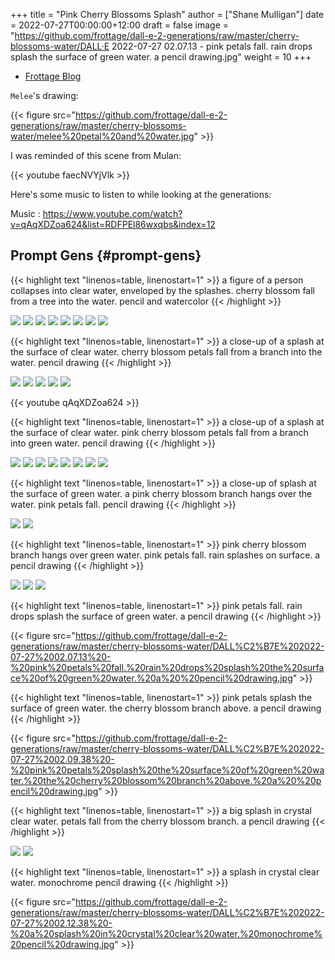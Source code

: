 +++
title = "Pink Cherry Blossoms Splash"
author = ["Shane Mulligan"]
date = 2022-07-27T00:00:00+12:00
draft = false
image = "https://github.com/frottage/dall-e-2-generations/raw/master/cherry-blossoms-water/DALL·E 2022-07-27 02.07.13 - pink petals fall. rain drops splash the surface of green water. a  pencil drawing.jpg"
weight = 10
+++

-   [Frottage Blog](https://frottage.github.io/portfolio/pink-cherry-blossoms-splash/)

`Melee`'s drawing:

{{< figure src="https://github.com/frottage/dall-e-2-generations/raw/master/cherry-blossoms-water/melee%20petal%20and%20water.jpg" >}}

I was reminded of this scene from Mulan:

{{< youtube faecNVYjVlk >}}

Here's some music to listen to while looking at the generations:

Music
: <https://www.youtube.com/watch?v=qAqXDZoa624&list=RDFPEl86wxqbs&index=12>


## Prompt Gens {#prompt-gens}

{{< highlight text "linenos=table, linenostart=1" >}}
a figure of a person collapses into clear water, enveloped by the splashes.
cherry blossom fall from a tree into the water. pencil and watercolor
{{< /highlight >}}

![](https://github.com/frottage/dall-e-2-generations/raw/master/cherry-blossoms-water/DALL%C2%B7E%202022-07-27%2001.58.11%20-%20a%20figure%20of%20a%20person%20collapses%20into%20clear%20water,%20enveloped%20by%20the%20splashes.%20cherry%20blossom%20fall%20from%20a%20tree%20into%20the%20water.%20pencil%20and%20watercolor.jpg)
![](https://github.com/frottage/dall-e-2-generations/raw/master/cherry-blossoms-water/DALL%C2%B7E%202022-07-27%2001.58.15%20-%20a%20figure%20of%20a%20person%20collapses%20into%20clear%20water,%20enveloped%20by%20the%20splashes.%20cherry%20blossom%20fall%20from%20a%20tree%20into%20the%20water.%20pencil%20and%20watercolor.jpg)
![](https://github.com/frottage/dall-e-2-generations/raw/master/cherry-blossoms-water/DALL%C2%B7E%202022-07-27%2001.58.19%20-%20a%20figure%20of%20a%20person%20collapses%20into%20clear%20water,%20enveloped%20by%20the%20splashes.%20cherry%20blossom%20fall%20from%20a%20tree%20into%20the%20water.%20pencil%20and%20watercolor.jpg)
![](https://github.com/frottage/dall-e-2-generations/raw/master/cherry-blossoms-water/DALL%C2%B7E%202022-07-27%2001.58.22%20-%20a%20figure%20of%20a%20person%20collapses%20into%20clear%20water,%20enveloped%20by%20the%20splashes.%20cherry%20blossom%20fall%20from%20a%20tree%20into%20the%20water.%20pencil%20and%20watercolor.jpg)
![](https://github.com/frottage/dall-e-2-generations/raw/master/cherry-blossoms-water/DALL%C2%B7E%202022-07-27%2001.58.42%20-%20a%20figure%20of%20a%20person%20collapses%20into%20clear%20water,%20enveloped%20by%20the%20splashes.%20cherry%20blossom%20fall%20from%20a%20tree%20into%20the%20water.%20pencil%20and%20watercolor.jpg)
![](https://github.com/frottage/dall-e-2-generations/raw/master/cherry-blossoms-water/DALL%C2%B7E%202022-07-27%2001.58.47%20-%20a%20figure%20of%20a%20person%20collapses%20into%20clear%20water,%20enveloped%20by%20the%20splashes.%20cherry%20blossom%20fall%20from%20a%20tree%20into%20the%20water.%20pencil%20and%20watercolor.jpg)
![](https://github.com/frottage/dall-e-2-generations/raw/master/cherry-blossoms-water/DALL%C2%B7E%202022-07-27%2001.58.49%20-%20a%20figure%20of%20a%20person%20collapses%20into%20clear%20water,%20enveloped%20by%20the%20splashes.%20cherry%20blossom%20fall%20from%20a%20tree%20into%20the%20water.%20pencil%20and%20watercolor.jpg)
![](https://github.com/frottage/dall-e-2-generations/raw/master/cherry-blossoms-water/DALL%C2%B7E%202022-07-27%2001.58.54%20-%20a%20figure%20of%20a%20person%20collapses%20into%20clear%20water,%20enveloped%20by%20the%20splashes.%20cherry%20blossom%20fall%20from%20a%20tree%20into%20the%20water.%20pencil%20and%20watercolor.jpg)

{{< highlight text "linenos=table, linenostart=1" >}}
a close-up of a splash at the surface of clear water. cherry blossom petals
fall from a branch into the water. pencil drawing
{{< /highlight >}}

![](https://github.com/frottage/dall-e-2-generations/raw/master/cherry-blossoms-water/DALL%C2%B7E%202022-07-27%2002.00.51%20-%20a%20close-up%20of%20a%20splash%20at%20the%20surface%20of%20clear%20water.%20cherry%20blossom%20petals%20fall%20from%20a%20branch%20into%20the%20water.%20pencil%20drawing.jpg)
![](https://github.com/frottage/dall-e-2-generations/raw/master/cherry-blossoms-water/DALL%C2%B7E%202022-07-27%2002.00.54%20-%20a%20close-up%20of%20a%20splash%20at%20the%20surface%20of%20clear%20water.%20cherry%20blossom%20petals%20fall%20from%20a%20branch%20into%20the%20water.%20pencil%20drawing.jpg)
![](https://github.com/frottage/dall-e-2-generations/raw/master/cherry-blossoms-water/DALL%C2%B7E%202022-07-27%2002.00.58%20-%20a%20close-up%20of%20a%20splash%20at%20the%20surface%20of%20clear%20water.%20cherry%20blossom%20petals%20fall%20from%20a%20branch%20into%20the%20water.%20pencil%20drawing.jpg)
![](https://github.com/frottage/dall-e-2-generations/raw/master/cherry-blossoms-water/DALL%C2%B7E%202022-07-27%2002.01.01%20-%20a%20close-up%20of%20a%20splash%20at%20the%20surface%20of%20clear%20water.%20cherry%20blossom%20petals%20fall%20from%20a%20branch%20into%20the%20water.%20pencil%20drawing.jpg)
![](https://github.com/frottage/dall-e-2-generations/raw/master/cherry-blossoms-water/DALL%C2%B7E%202022-07-27%2002.01.29%20-%20a%20close-up%20of%20a%20splash%20at%20the%20surface%20of%20clear%20water.%20cherry%20blossom%20petals%20fall%20from%20a%20branch%20into%20the%20water.%20pencil%20drawing.jpg)

{{< youtube qAqXDZoa624 >}}

{{< highlight text "linenos=table, linenostart=1" >}}
a close-up of a splash at the surface of clear water. pink cherry blossom
petals fall from a branch into green water. pencil drawing
{{< /highlight >}}

![](https://github.com/frottage/dall-e-2-generations/raw/master/cherry-blossoms-water/DALL%C2%B7E%202022-07-27%2002.01.58%20-%20a%20close-up%20of%20a%20splash%20at%20the%20surface%20of%20clear%20water.%20pink%20cherry%20blossom%20petals%20fall%20from%20a%20branch%20into%20green%20water.%20pencil%20drawing.jpg)
![](https://github.com/frottage/dall-e-2-generations/raw/master/cherry-blossoms-water/DALL%C2%B7E%202022-07-27%2002.02.01%20-%20a%20close-up%20of%20a%20splash%20at%20the%20surface%20of%20clear%20water.%20pink%20cherry%20blossom%20petals%20fall%20from%20a%20branch%20into%20green%20water.%20pencil%20drawing.jpg)
![](https://github.com/frottage/dall-e-2-generations/raw/master/cherry-blossoms-water/DALL%C2%B7E%202022-07-27%2002.02.14%20-%20a%20close-up%20of%20a%20splash%20at%20the%20surface%20of%20clear%20water.%20pink%20cherry%20blossom%20petals%20fall%20from%20a%20branch%20into%20green%20water.%20pencil%20drawing.jpg)
![](https://github.com/frottage/dall-e-2-generations/raw/master/cherry-blossoms-water/DALL%C2%B7E%202022-07-27%2002.02.17%20-%20a%20close-up%20of%20a%20splash%20at%20the%20surface%20of%20clear%20water.%20pink%20cherry%20blossom%20petals%20fall%20from%20a%20branch%20into%20green%20water.%20pencil%20drawing.jpg)
![](https://github.com/frottage/dall-e-2-generations/raw/master/cherry-blossoms-water/DALL%C2%B7E%202022-07-27%2002.02.35%20-%20a%20close-up%20of%20a%20splash%20at%20the%20surface%20of%20clear%20water.%20pink%20cherry%20blossom%20petals%20fall%20from%20a%20branch%20into%20green%20water.%20pencil%20drawing.jpg)
![](https://github.com/frottage/dall-e-2-generations/raw/master/cherry-blossoms-water/DALL%C2%B7E%202022-07-27%2002.02.38%20-%20a%20close-up%20of%20a%20splash%20at%20the%20surface%20of%20clear%20water.%20pink%20cherry%20blossom%20petals%20fall%20from%20a%20branch%20into%20green%20water.%20pencil%20drawing.jpg)
![](https://github.com/frottage/dall-e-2-generations/raw/master/cherry-blossoms-water/DALL%C2%B7E%202022-07-27%2002.02.42%20-%20a%20close-up%20of%20a%20splash%20at%20the%20surface%20of%20clear%20water.%20pink%20cherry%20blossom%20petals%20fall%20from%20a%20branch%20into%20green%20water.%20pencil%20drawing.jpg)
![](https://github.com/frottage/dall-e-2-generations/raw/master/cherry-blossoms-water/DALL%C2%B7E%202022-07-27%2002.02.45%20-%20a%20close-up%20of%20a%20splash%20at%20the%20surface%20of%20clear%20water.%20pink%20cherry%20blossom%20petals%20fall%20from%20a%20branch%20into%20green%20water.%20pencil%20drawing.jpg)

{{< highlight text "linenos=table, linenostart=1" >}}
a close-up of splash at the surface of green water. a pink cherry blossom
branch hangs over the water. pink petals fall. pencil drawing
{{< /highlight >}}

![](https://github.com/frottage/dall-e-2-generations/raw/master/cherry-blossoms-water/DALL%C2%B7E%202022-07-27%2002.04.32%20-%20a%20close-up%20of%20splash%20at%20the%20surface%20of%20green%20water.%20a%20pink%20cherry%20blossom%20branch%20hangs%20over%20the%20water.%20pink%20petals%20fall.%20pencil%20drawing.jpg)
![](https://github.com/frottage/dall-e-2-generations/raw/master/cherry-blossoms-water/DALL%C2%B7E%202022-07-27%2002.04.56%20-%20a%20close-up%20of%20splash%20at%20the%20surface%20of%20green%20water.%20a%20pink%20cherry%20blossom%20branch%20hangs%20over%20the%20water.%20pink%20petals%20fall.%20pencil%20drawing.jpg)

{{< highlight text "linenos=table, linenostart=1" >}}
pink cherry blossom branch hangs over green water. pink petals fall. rain
splashes on surface. a  pencil drawing
{{< /highlight >}}

![](https://github.com/frottage/dall-e-2-generations/raw/master/cherry-blossoms-water/DALL%C2%B7E%202022-07-27%2002.05.52%20-%20pink%20cherry%20blossom%20branch%20hangs%20over%20green%20water.%20pink%20petals%20fall.%20rain%20splashes%20on%20surface.%20a%20%20pencil%20drawing.jpg)
![](https://github.com/frottage/dall-e-2-generations/raw/master/cherry-blossoms-water/DALL%C2%B7E%202022-07-27%2002.05.56%20-%20pink%20cherry%20blossom%20branch%20hangs%20over%20green%20water.%20pink%20petals%20fall.%20rain%20splashes%20on%20surface.%20a%20%20pencil%20drawing.jpg)
![](https://github.com/frottage/dall-e-2-generations/raw/master/cherry-blossoms-water/DALL%C2%B7E%202022-07-27%2002.06.01%20-%20pink%20cherry%20blossom%20branch%20hangs%20over%20green%20water.%20pink%20petals%20fall.%20rain%20splashes%20on%20surface.%20a%20%20pencil%20drawing.jpg)

{{< highlight text "linenos=table, linenostart=1" >}}
pink petals fall. rain drops splash the surface of green water. a  pencil
drawing
{{< /highlight >}}

{{< figure src="https://github.com/frottage/dall-e-2-generations/raw/master/cherry-blossoms-water/DALL%C2%B7E%202022-07-27%2002.07.13%20-%20pink%20petals%20fall.%20rain%20drops%20splash%20the%20surface%20of%20green%20water.%20a%20%20pencil%20drawing.jpg" >}}

{{< highlight text "linenos=table, linenostart=1" >}}
pink petals splash the surface of green water. the cherry blossom branch
above. a  pencil drawing
{{< /highlight >}}

{{< figure src="https://github.com/frottage/dall-e-2-generations/raw/master/cherry-blossoms-water/DALL%C2%B7E%202022-07-27%2002.09.38%20-%20pink%20petals%20splash%20the%20surface%20of%20green%20water.%20the%20cherry%20blossom%20branch%20above.%20a%20%20pencil%20drawing.jpg" >}}

{{< highlight text "linenos=table, linenostart=1" >}}
a big splash in crystal clear water. petals fall from the cherry blossom
branch. a  pencil drawing
{{< /highlight >}}

![](https://github.com/frottage/dall-e-2-generations/raw/master/cherry-blossoms-water/DALL%C2%B7E%202022-07-27%2002.11.50%20-%20a%20big%20splash%20in%20crystal%20clear%20water.%20petals%20fall%20from%20the%20cherry%20blossom%20branch.%20a%20%20pencil%20drawing.jpg)
![](https://github.com/frottage/dall-e-2-generations/raw/master/cherry-blossoms-water/DALL%C2%B7E%202022-07-27%2002.11.58%20-%20a%20big%20splash%20in%20crystal%20clear%20water.%20petals%20fall%20from%20the%20cherry%20blossom%20branch.%20a%20%20pencil%20drawing.jpg)

{{< highlight text "linenos=table, linenostart=1" >}}
a splash in crystal clear water. monochrome pencil drawing
{{< /highlight >}}

{{< figure src="https://github.com/frottage/dall-e-2-generations/raw/master/cherry-blossoms-water/DALL%C2%B7E%202022-07-27%2002.12.38%20-%20a%20splash%20in%20crystal%20clear%20water.%20monochrome%20pencil%20drawing.jpg" >}}